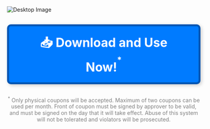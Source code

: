 <!-- ---
layout: splash
header:
  image: /assets/images/toothbrush-coupons-original-wide.png  # Replace with your image path
permalink: /
--- -->

<style>
  .desktop-image {
    display: block;
  }
  .mobile-image {
    display: none;
  }

  @media screen and (max-width: 768px) { /* Adjust width as needed */
    .desktop-image {
      display: none;
    }
    .mobile-image {
      display: block;
    }
  }
</style>

<!-- Desktop Image -->
<img class="desktop-image" src="{{ site.baseurl }}/assets/images/toothbrush-coupons-original-wide.png" alt="Desktop Image">

<!-- Mobile Image -->
<img class="mobile-image" src="{{ site.baseurl }}/assets/images/toothbrush-coupons-original-large.png" alt="Mobile Image">


<div style="text-align: center; margin-top: 30px;">
  <a href="{{ site.baseurl }}/assets/files/toothbrush-coupons.pdf" download style="
    display: inline-block;
    font-size: 32px; /* Make text bigger */
    font-weight: bold;
    padding: 20px 40px; /* Increase button size */
    background-color: #007bff; /* Bootstrap blue */
    color: white;
    text-decoration: none;
    border: 5px solid #0056b3; /* Add border */
    border-radius: 10px; /* Optional: rounded corners */
    box-shadow: 3px 3px 10px rgba(0, 0, 0, 0.2); /* Add shadow */
  ">
    📥 Download and Use Now!<sup><sup>*</sup></sup>
  </a>
</div>

<div style="text-align: center; font-size: 14px; color: gray; margin-top: 30px;">
  <sup>*</sup> Only physical coupons will be accepted. Maximum of two coupons can be used per month. Front of coupon must be signed by approver to be valid, and must be signed on the day that it will take effect. Abuse of this system will not be tolerated and violators will be prosecuted.
</div>